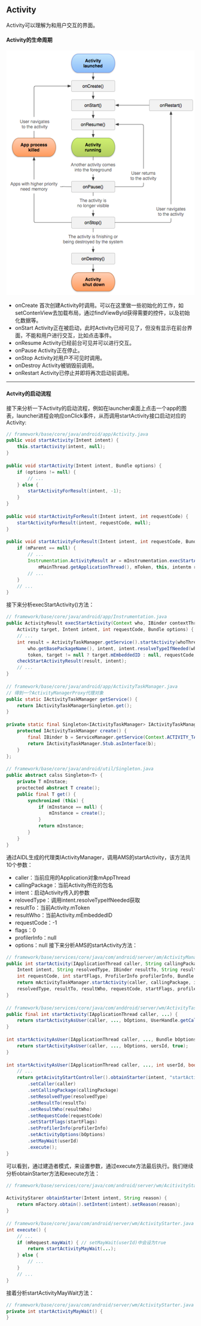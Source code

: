 ## Activity
Activity可以理解为和用户交互的界面。
#### Activity的生命周期
![activity_flow](res/activity_flow.png)
* onCreate
首次创建Activity时调用。可以在这里做一些初始化的工作，如setContenView去加载布局，通过findViewById获得需要的控件，以及初始化数据等。
* onStart
Activity正在被启动，此时Activity已经可见了，但没有显示在前台界面，不能和用户进行交互，比如点击事件。
* onResume
Activity已经前台可见并可以进行交互。
* onPause
Activity正在停止。
* onStop
Activity对用户不可见时调用。
* onDestroy
Activity被销毁前调用。
* onRestart
Activity已停止并即将再次启动前调用。

---
#### Actvity的启动流程
接下来分析一下Activity的启动流程，例如在launcher桌面上点击一个app的图表，launcher进程会响应onClick事件，从而调用startActivity接口启动对应的Activity:
```java
// framework/base/core/java/android/app/Activity.java
public void startActivity(Intent intent) {
    this.startActivity(intent, null);
}

public void startActivity(Intent intent, Bundle options) {
    if (options != null) {
        // ...
    } else {
        startActivityForResult(intent, -1);
    }
}

public void startActivityForResult(Intent intent, int requestCode) {
    startActivityForResult(intent, requestCode, null);
}

public void startActivityForResult(Intent intent, int requestCode, Bundle options) {
    if (mParent == null) {
        // ...
        Instrumentation.ActivityResult ar = mInstrumentation.execStartActivity(this,
            mMainThread.getApplicationThread(), mToken, this, intentm requestCode, options);
        // ...
    }
    // ...
}
```
接下来分析execStartActivity()方法：
```java
// framework/base/core/java/android/app/Instrumentation.java
public ActivityResult execStartActivity(Context who, IBinder contextThread, IBinder token,
    Activity target, Intent intent, int requestCode, Bundle options) {
    // ...
    int result = ActivityTaskManager.getService().startActivity(whoThread,
        who.getBasePackageName(), intent, intent.resolveTypeIfNeeded(who.getContentResolve()), 
        token, target != null ? target.mEmbeddedID : null, requestCode, 0, null, options);
    checkStartActivityResult(result, intent);
    // ...
}

// framework/base/core/java/android/app/ActivityTaskManager.java
// 得到一个ActivityManagerProxy代理对象
public static IActivityTaskManager getService() {
    return IActivityTaskManagerSingleton.get();
}

private static final Singleton<IActivityTaskManager> IActivityTaskManagerSingleton = new Singleton<IActivityTaskManager>() {
    protected IActivityTaskManager create() {
        final IBinder b = ServiceManager.getService(Context.ACTIVITY_TASK_SERVICE);
        return IActivityTaskManager.Stub.asInterface(b);
    }
};

// framework/base/core/java/android/util/Singleton.java
public abstract calss Singleton<T> {
    private T mInstace;
    proctected abstract T create();
    public final T get() {
        synchronized (this) {
            if (mInstance == null) {
                mInstance = create();
            }
            return mInstance;
        }
    }
}
```
通过AIDL生成的代理类IActivityManager，调用AMS的startActivity，该方法共10个参数：
* caller：当前应用的Application对象mAppThread
* callingPackage：当前Activity所在的包名
* intent：启动Activity传入的参数
* relovedType：调用intent.resolveTypeIfNeeded获取
* resultTo：当前Activity.mToken
* resultWho：当前Activity.mEmbeddedID
* requestCode：-1
* flags：0
* profilerInfo：null
* options：null
接下来分析AMS的startActivity方法：
```java
// framework/base/services/core/java/com/android/server/am/ActivityManagerService.java
public int startActivity(IApplicationThread caller, String callingPackage, 
    Intent intent, String resolvedType, IBinder resultTo, String resultWho,
    int requestCode, int startFlags, ProfilerInfo profilerInfo, Bundle bOptions) {
    return mActivityTaskManager.startActivity(caller, callingPackage, intent,
    resolvedType, resultTo, resultWho, requestCode, startFlags, profilerInfo, bOptions);
}

// framework/base/services/core/java/com/anddroid/server/wm/ActivityTaskManagerService.java
public final int startActivity(IApplicationThread caller, ...) {
    return startActivityAsUser(caller, ..., bOptions, UserHandle.getCallingUserId());
}

int startActivityAsUser(IApplicationThread caller, ..., Bundle bOptions, int userId) {
    return startActivityAsUser(caller, ..., bOptions, uersId, true);
}

int startActivityAsUser(IApplicationThread caller, ..., int userId, boolean validateIncomingUser) {
    // ...
    return getAcivityStartController().obtainStarter(intent, "startActivityAsUser")
        .setCaller(caller)
        .setCallingPackage(callingPackage)
        .setResolvedType(resolvedType)
        .setResultTo(resultTo)
        .setResultWho(resultWho)
        .setRequestCode(requestCode)
        .setStartFlags(startFlags)
        .setProfilerInfo(profilerInfo)
        .setActivityOptions(bOptions)
        .setMayWait(userId)
        .execute();
}
```
可以看到，通过建造者模式，来设置参数，通过execute方法最后执行。我们继续分析obtainStarter方法和execute方法：
```java
// framework/base/services/core/java/com/android/server/wm/AcitivityStartController.java

ActivityStarer obtainStarter(Intent intent, String reason) {
    return mFactory.obtain().setIntent(intent).setReason(reason);
}

// framework/base/core/java/com/android/server/wm/ActivityStarter.java
int execute() {
    // ...
    if (mRequest.mayWait) { // setMayWait(userId)中会设为true
        return startActivityMayWait(...);
    } else {
        // ...
    }
    // ...
}
```
接着分析startActivityMayWait方法：
```java
// framework/base/core/java/com/android/server/wm/ActivityStarter.java
private int startActivityMayWait() {
}
```
